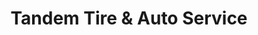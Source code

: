 ---
title: "Tandem Tire & Auto Service"
url: /dubuque/tandem-tire-and-auto-service/
shop: car repair
---